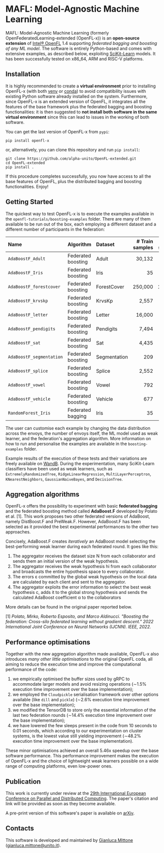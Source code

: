 # MAFL: Model-Agnostic Machine Learning

MAFL: Model-Agnostic Machine Learning (formerly OpenFederatedLearning-extended (OpenFL-x)) is an **open-source extension** of [Intel® OpenFL](https://github.com/securefederatedai/openfl) 1.4 supporting *federated bagging and boosting of any ML model*. The software is entirely Python-based and comes with extensive examples, as described below, exploiting [SciKit-Learn](https://scikit-learn.org/stable/) models. It has been successfully tested on x86_64, ARM and RISC-V platforms.



## Installation

It is highly recommended to create a **virtual environment** prior to installing OpenFL-x (with both [venv](https://docs.python.org/3/library/venv.html) or [conda](https://docs.conda.io/en/latest/)) to avoid compatibility issues with existing Python software already installed on the system.
Furthermore, since OpenFL-x is an extended version of OpenFL, it integrates all the features of the base framework plus the federated bagging and boosting functionalities: it is then suggested to **not install both software in the same virtual environment** since this can lead to issues in the working of both software.

You can get the last version of OpenFL-x from `pypi`:
```
pip install openfl-x
```
or, alternatively, you can clone this repository and run `pip install`:
```
git clone https://github.com/alpha-unito/OpenFL-extended.git
cd OpenFL-extended
pip install .
```
If this procedure completes successfully, you now have access to all the base features of OpenFL, plus the distributed bagging and boosting functionalities. Enjoy!



## Getting Started

The quickest way to test OpenFL-x is to execute the examples available in the `openfl-tutorials/boosting-examples` folder. There are many of them available to be run out of the box, each employing a different dataset and a different number of participants in the federation:

| Name | Algorithm | Dataset | # Train samples | # Test samples | # labels | # Features | # Envoy | ML model |
| :----------------------- | :----------------- | :----------- | --------------: | -------------: | -------: | ---------: | ------: | :----------------------- |
| `AdaBoostF_Adult` | Federated boosting | Adult | 30,132 | 15,060 | 2 | 14 | 10 | `DecisionTreeClassifier` |
| `AdaBoostF_Iris` | Federated boosting | Iris | 35 | 15 | 3 | 4 | 2 | `DecisionTreeClassifier` |
| `AdaBoostF_forestcover` | Federated boosting | ForestCover | 250,000 | 245,141 | 2 | 54 | 10 | `DecisionTreeClassifier` |
| `AdaBoostF_krvskp` | Federated boosting | KrvsKp | 2,557 | 639 | 2 | 36 | 10 | `DecisionTreeClassifier` |
| `AdaBoostF_letter` | Federated boosting | Letter | 16,000 | 4,000 | 26 | 16 | 10 | `DecisionTreeClassifier` |
| `AdaBoostF_pendigits` | Federated boosting | Pendigits | 7,494 | 3,498 | 10 | 16 | 10 | `DecisionTreeClassifier` |
| `AdaBoostF_sat` | Federated boosting | Sat | 4,435 | 2,000 | 8 | 36 | 10 | `DecisionTreeClassifier` |
| `AdaBoostF_segmentation` | Federated boosting | Segmentation | 209 | 2,099 | 7 | 19 | 10 | `DecisionTreeClassifier` |
| `AdaBoostF_splice` | Federated boosting | Splice | 2,552 | 638 | 3 | 61 | 10 | `DecisionTreeClassifier` |
| `AdaBoostF_vowel` | Federated boosting | Vowel | 792 | 198 | 11 | 27 | 10 | `DecisionTreeClassifier` |
| `AdaBoostF_vehicle` | Federated boosting | Vehicle | 677 | 169 | 4 | 18 | 10 | `DecisionTreeClassifier` |
| `RandomForest_Iris` | Federated bagging | Iris | 35 | 15 | 3 | 4 | 2 | `DecisionTreeClassifier` |

The user can customise each example by changing the data distribution across the envoys, the number of envoys itself, the ML model used as weak learner, and the federation's aggregation algorithm. More information on how to run and personalise the examples are available in the `boosting-examples` folder.

Example results of the execution of these tests and their variations are freely available on [WandB](https://wandb.ai/gmittone/AdaBoost.F?workspace=user-gmittone). During the experimentation, many SciKit-Learn classifiers have been used as weak learners, such as `ExtremelyRandomizedTree`, `RidgeLinearRegression`, `MultiLayerPerceptron`, `KNearestNeighbors`, `GaussianNaiveBayes`, and `DecisionTree`.



## Aggregation algorithms

OpenFL-x offers the possibility to experiment with basic **federated bagging** and the federated boosting method called **AdaBoost.F** developed by Polato et al. [1]. This work proposes two other federated versions of AdaBoost, namely DistBoost.F and PreWeak.F. However, AdaBoost.F has been selected as it provided the best experimental performances to the other two approaches. 

Concisely, AdaBoost.F creates *iteratively* an AdaBoost model selecting the best-performing weak learner during each federated round. It goes like this:
1. The aggregator receives the dataset size N from each collaborator and sends
them an initial version of the weak hypothesis.
2. The aggregator receives the weak hypothesis hi from each collaborator and
broadcasts the entire hypothesis space to every collaborator.
3. The errors ε committed by the global weak hypothesis on the local data are
calculated by each client and sent to the aggregator.
4. The aggregator exploits the error information to select the best weak hypothesis c, adds it to the global strong hypothesis and sends the calculated
AdaBoost coefficient α to the collaborators

More details can be found in the original paper reported below.

[1] *Polato, Mirko, Roberto Esposito, and Marco Aldinucci. "Boosting the federation: Cross-silo federated learning without gradient descent." 2022 International Joint Conference on Neural Networks (IJCNN). IEEE, 2022.*



## Performance optimisations

Together with the new aggregation algorithm made available, OpenFL-x also introduces *many other little optimisations* to the original OpenFL coda, all aiming to reduce the execution time and improve the computational performance of the code:
1. we empirically optimised the buffer sizes used by gRPC to accommodate larger models and avoid resizing operations (∼1.5% execution time improvement over the base implementation);
2. we employed the `Cloudpickle` serialisation framework over other options available (like `dill` and `pickle`) (∼2.6% execution time improvement over the base implementation);
3. we modified the TensorDB to store only the essential information of the last two federation rounds (∼14.4% execution time improvement over the base implementation);
4. we have lowered the few sleeps present in the code from 10 seconds to 0.01 seconds, which according to our experimentation on cluster systems, is the lowest value still yielding improvement (∼48.2% execution time improvement over the base implementation).

These minor optimisations achieved an overall 5.46x speedup
over the base software performance. This performance improvement makes the execution of OpenFL-x and the choice of lightweight weak learners possible on a wide range of computing platforms, even low-power ones.



## Publication

This work is currently under review at the [29th International European Conference on Parallel and Distributed Computing](https://2023.euro-par.org).
The paper's citation and link will be provided as soon as they become available.

A pre-print version of this software's paper is available on [arXiv](https://arxiv.org/abs/2303.04906).



## Contacts

This software is developed and maintained by [Gianluca Mittone](https://alpha.di.unito.it/gianluca-mittone/) (gianluca.mittone@unito.it).


